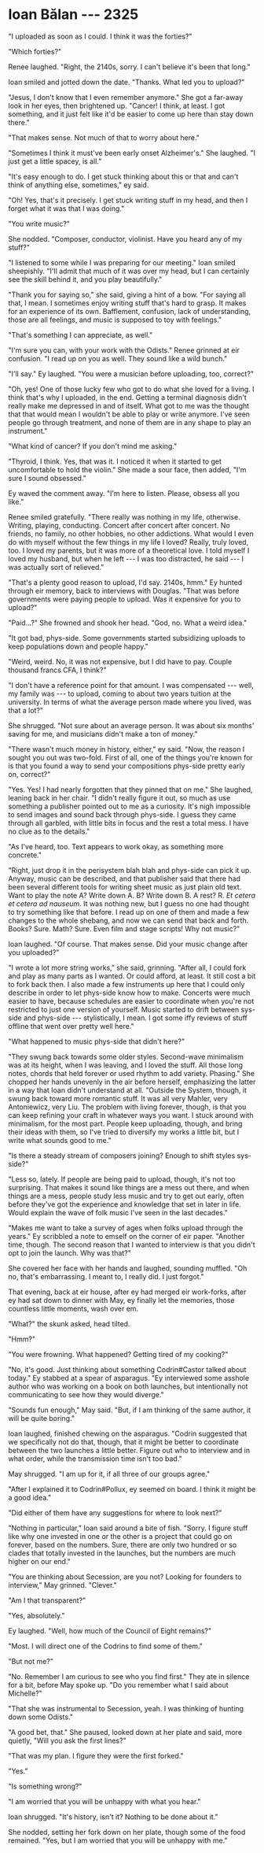 # Ioan Bălan --- 2325

"I uploaded as soon as I could. I think it was the forties?"

"Which forties?"

Renee laughed. "Right, the 2140s, sorry. I can't believe it's been that long."

Ioan smiled and jotted down the date. "Thanks. What led you to upload?"

"Jesus, I don't know that I even remember anymore." She got a far-away look in her eyes, then brightened up. "Cancer! I think, at least. I got something, and it just felt like it'd be easier to come up here than stay down there."

"That makes sense. Not much of that to worry about here."

"Sometimes I think it must've been early onset Alzheimer's." She laughed. "I just get a little spacey, is all."

"It's easy enough to do. I get stuck thinking about this or that and can't think of anything else, sometimes," ey said.

"Oh! Yes, that's it precisely. I get stuck writing stuff in my head, and then I forget what it was that I was doing."

"You write music?"

She nodded. "Composer, conductor, violinist. Have you heard any of my stuff?"

"I listened to some while I was preparing for our meeting." Ioan smiled sheepishly. "I'll admit that much of it was over my head, but I can certainly see the skill behind it, and you play beautifully."

"Thank you for saying so," she said, giving a hint of a bow. "For saying all that, I mean. I sometimes enjoy writing stuff that's hard to grasp. It makes for an experience of its own. Bafflement, confusion, lack of understanding, those are all feelings, and music is supposed to toy with feelings."

"That's something I can appreciate, as well."

"I'm sure you can, with your work with the Odists." Renee grinned at eir confusion. "I read up on you as well. They sound like a wild bunch."

"I'll say." Ey laughed. "You were a musician before uploading, too, correct?"

"Oh, yes! One of those lucky few who got to do what she loved for a living. I think that's why I uploaded, in the end. Getting a terminal diagnosis didn't really make me depressed in and of itself. What got to me was the thought that that would mean I wouldn't be able to play or write anymore. I've seen people go through treatment, and none of them are in any shape to play an instrument."

"What kind of cancer? If you don't mind me asking."

"Thyroid, I think. Yes, that was it. I noticed it when it started to get uncomfortable to hold the violin." She made a sour face, then added, "I'm sure I sound obsessed."

Ey waved the comment away. "I'm here to listen. Please, obsess all you like."

Renee smiled gratefully. "There really was nothing in my life, otherwise. Writing, playing, conducting. Concert after concert after concert. No friends, no family, no other hobbies, no other addictions. What would I even do with myself without the few things in my life I loved? Really, truly loved, too. I loved my parents, but it was more of a theoretical love. I told myself I loved my husband, but when he left --- I was too distracted, he said --- I was actually sort of relieved."

"That's a plenty good reason to upload, I'd say. 2140s, hmm." Ey hunted through eir memory, back to interviews with Douglas. "That was before governments were paying people to upload. Was it expensive for you to upload?"

"Paid...?" She frowned and shook her head. "God, no. What a weird idea."

"It got bad, phys-side. Some governments started subsidizing uploads to keep populations down and people happy."

"Weird, weird. No, it was not expensive, but I did have to pay. Couple thousand francs CFA, I think?"

"I don't have a reference point for that amount. I was compensated --- well, my family was --- to upload, coming to about two years tuition at the university. In terms of what the average person made where you lived, was that a lot?"

She shrugged. "Not sure about an average person. It was about six months' saving for me, and musicians didn't make a ton of money."

"There wasn't much money in history, either," ey said. "Now, the reason I sought you out was two-fold. First of all, one of the things you're known for is that you found a way to send your compositions phys-side pretty early on, correct?"

"Yes. Yes! I had nearly forgotten that they pinned that on me." She laughed, leaning back in her chair. "I didn't really figure it out, so much as use something a publisher pointed out to me as a curiosity. It's nigh impossible to send images and sound back through phys-side. I guess they came through all garbled, with little bits in focus and the rest a total mess. I have no clue as to the details."

"As I've heard, too. Text appears to work okay, as something more concrete."

"Right, just drop it in the perisystem blah blah and phys-side can pick it up. Anyway, music can be described, and that publisher said that there had been several different tools for writing sheet music as just plain old text. Want to play the note A? Write down A. B? Write down B. A rest? R. *Et cetera et cetera ad nauseum.* It was nothing new, but I guess no one had thought to try something like that before. I read up on one of them and made a few changes to the whole shebang, and now we can send that back and forth. Books? Sure. Math? Sure. Even film and stage scripts! Why not music?"

Ioan laughed. "Of course. That makes sense. Did your music change after you uploaded?"

"I wrote a lot more string works," she said, grinning. "After all, I could fork and play as many parts as I wanted. Or could afford, at least. It still cost a bit to fork back then. I also made a few instruments up here that I could only describe in order to let phys-side know how to make. Concerts were much easier to have, because schedules are easier to coordinate when you're not restricted to just one version of yourself. Music started to drift between sys-side and phys-side --- stylistically, I mean. I got some iffy reviews of stuff offline that went over pretty well here."

"What happened to music phys-side that didn't here?"

"They swung back towards some older styles. Second-wave minimalism was at its height, when I was leaving, and I loved the stuff. All those long notes, chords that held forever or used rhythm to add variety. Phasing." She chopped her hands unevenly in the air before herself, emphasizing the latter in a way that Ioan didn't understand at all. "Outside the System, though, it swung back toward more romantic stuff. It was all very Mahler, very Antoniewicz, very Liu. The problem with living forever, though, is that you can keep refining your craft in whatever ways you want. I stuck around with minimalism, for the most part. People keep uploading, though, and bring their ideas with them, so I've tried to diversify my works a little bit, but I write what sounds good to me."

"Is there a steady stream of composers joining? Enough to shift styles sys-side?"

"Less so, lately. If people are being paid to upload, though, it's not too surprising. That makes it sound like things are a mess out there, and when things are a mess, people study less music and try to get out early, often before they've got the experience and knowledge that set in later in life. Would explain the wave of folk music I've seen in the last decades."

"Makes me want to take a survey of ages when folks upload through the years." Ey scribbled a note to emself on the corner of eir paper. "Another time, though. The second reason that I wanted to interview is that you didn't opt to join the launch. Why was that?"

She covered her face with her hands and laughed, sounding muffled. "Oh no, that's embarrassing. I meant to, I really did. I just forgot."

That evening, back at eir house, after ey had merged eir work-forks, after ey had sat down to dinner with May, ey finally let the memories, those countless little moments, wash over em.

"What?" the skunk asked, head tilted.

"Hmm?"

"You were frowning. What happened? Getting tired of my cooking?"

"No, it's good. Just thinking about something Codrin#Castor talked about today." Ey stabbed at a spear of asparagus. "Ey interviewed some asshole author who was working on a book on both launches, but intentionally not communicating to see how they would diverge."

"Sounds fun enough," May said. "But, if I am thinking of the same author, it will be quite boring."

Ioan laughed, finished chewing on the asparagus. "Codrin suggested that we specifically not do that, though, that it might be better to coordinate between the two launches a little better. Figure out who to interview and in what order, while the transmission time isn't too bad."

May shrugged. "I am up for it, if all three of our groups agree."

"After I explained it to Codrin#Pollux, ey seemed on board. I think it might be a good idea."

"Did either of them have any suggestions for where to look next?"

"Nothing in particular," Ioan said around a bite of fish. "Sorry. I figure stuff like why one invested in one or the other is a project that could go on forever, based on the numbers. Sure, there are only two hundred or so clades that totally invested in the launches, but the numbers are much higher on our end."

"You are thinking about Secession, are you not? Looking for founders to interview," May grinned. "Clever."

"Am I that transparent?"

"Yes, absolutely."

Ey laughed. "Well, how much of the Council of Eight remains?"

"Most. I will direct one of the Codrins to find some of them."

"But not me?"

"No. Remember I am curious to see who you find first." They ate in silence for a bit, before May spoke up. "Do you remember what I said about Michelle?"

"That she was instrumental to Secession, yeah. I was thinking of hunting down some Odists."

"A good bet, that." She paused, looked down at her plate and said, more quietly, "Will you ask the first lines?"

"That was my plan. I figure they were the first forked."

"Yes."

"Is something wrong?"

"I am worried that you will be unhappy with what you hear."

Ioan shrugged. "It's history, isn't it? Nothing to be done about it."

She nodded, setting her fork down on her plate, though some of the food remained. "Yes, but I am worried that you will be unhappy with me."
